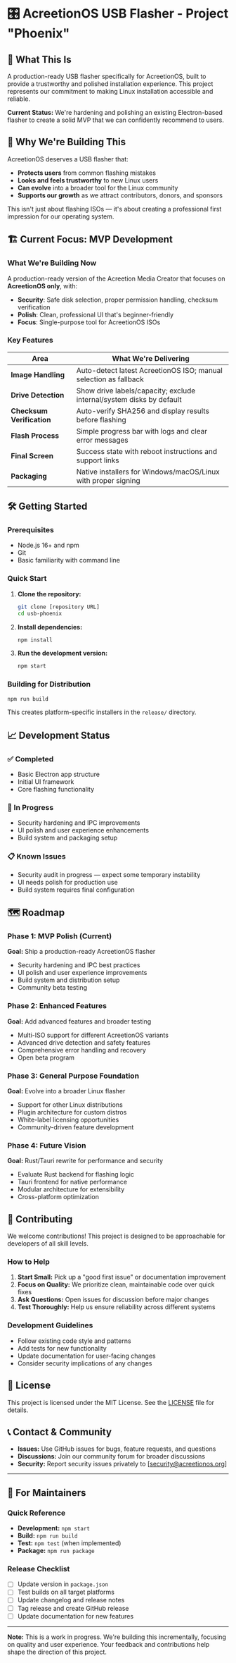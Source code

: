 # 🎛 AcreetionOS USB Flasher - Project "Phoenix"

## 🧭 What This Is

A production-ready USB flasher specifically for AcreetionOS, built to provide a trustworthy and polished installation experience. This project represents our commitment to making Linux installation accessible and reliable.

**Current Status:** We're hardening and polishing an existing Electron-based flasher to create a solid MVP that we can confidently recommend to users.

## 🎯 Why We're Building This

AcreetionOS deserves a USB flasher that:

* **Protects users** from common flashing mistakes
* **Looks and feels trustworthy** to new Linux users
* **Can evolve** into a broader tool for the Linux community
* **Supports our growth** as we attract contributors, donors, and sponsors

This isn't just about flashing ISOs — it's about creating a professional first impression for our operating system.

## 🏗 Current Focus: MVP Development

### What We're Building Now

A production-ready version of the Acreetion Media Creator that focuses on **AcreetionOS only**, with:

* **Security**: Safe disk selection, proper permission handling, checksum verification
* **Polish**: Clean, professional UI that's beginner-friendly
* **Focus**: Single-purpose tool for AcreetionOS ISOs

### Key Features

| Area | What We're Delivering |
|------|----------------------|
| **Image Handling** | Auto-detect latest AcreetionOS ISO; manual selection as fallback |
| **Drive Detection** | Show drive labels/capacity; exclude internal/system disks by default |
| **Checksum Verification** | Auto-verify SHA256 and display results before flashing |
| **Flash Process** | Simple progress bar with logs and clear error messages |
| **Final Screen** | Success state with reboot instructions and support links |
| **Packaging** | Native installers for Windows/macOS/Linux with proper signing |

## 🛠 Getting Started

### Prerequisites

* Node.js 16+ and npm
* Git
* Basic familiarity with command line

### Quick Start

1. **Clone the repository:**
   ```bash
   git clone [repository URL]
   cd usb-phoenix
   ```

2. **Install dependencies:**
   ```bash
   npm install
   ```

3. **Run the development version:**
   ```bash
   npm start
   ```

### Building for Distribution

```bash
npm run build
```

This creates platform-specific installers in the `release/` directory.

## 📈 Development Status

### ✅ Completed
* Basic Electron app structure
* Initial UI framework
* Core flashing functionality

### 🔄 In Progress
* Security hardening and IPC improvements
* UI polish and user experience enhancements
* Build system and packaging setup

### 📋 Known Issues
* Security audit in progress — expect some temporary instability
* UI needs polish for production use
* Build system requires final configuration

## 🗺 Roadmap

### Phase 1: MVP Polish (Current)
**Goal:** Ship a production-ready AcreetionOS flasher

* Security hardening and IPC best practices
* UI polish and user experience improvements
* Build system and distribution setup
* Community beta testing

### Phase 2: Enhanced Features
**Goal:** Add advanced features and broader testing

* Multi-ISO support for different AcreetionOS variants
* Advanced drive detection and safety features
* Comprehensive error handling and recovery
* Open beta program

### Phase 3: General Purpose Foundation
**Goal:** Evolve into a broader Linux flasher

* Support for other Linux distributions
* Plugin architecture for custom distros
* White-label licensing opportunities
* Community-driven feature development

### Phase 4: Future Vision
**Goal:** Rust/Tauri rewrite for performance and security

* Evaluate Rust backend for flashing logic
* Tauri frontend for native performance
* Modular architecture for extensibility
* Cross-platform optimization

## 🤝 Contributing

We welcome contributions! This project is designed to be approachable for developers of all skill levels.

### How to Help

1. **Start Small:** Pick up a "good first issue" or documentation improvement
2. **Focus on Quality:** We prioritize clean, maintainable code over quick fixes
3. **Ask Questions:** Open issues for discussion before major changes
4. **Test Thoroughly:** Help us ensure reliability across different systems

### Development Guidelines

* Follow existing code style and patterns
* Add tests for new functionality
* Update documentation for user-facing changes
* Consider security implications of any changes

## 📜 License

This project is licensed under the MIT License. See the [LICENSE](LICENSE) file for details.

## 📞 Contact & Community

* **Issues:** Use GitHub issues for bugs, feature requests, and questions
* **Discussions:** Join our community forum for broader discussions
* **Security:** Report security issues privately to [security@acreetionos.org]

---

## 🧠 For Maintainers

### Quick Reference

* **Development:** `npm start`
* **Build:** `npm run build`
* **Test:** `npm test` (when implemented)
* **Package:** `npm run package`

### Release Checklist

- [ ] Update version in `package.json`
- [ ] Test builds on all target platforms
- [ ] Update changelog and release notes
- [ ] Tag release and create GitHub release
- [ ] Update documentation for new features

---

**Note:** This is a work in progress. We're building this incrementally, focusing on quality and user experience. Your feedback and contributions help shape the direction of this project.
